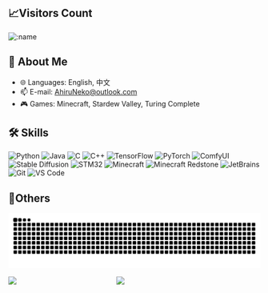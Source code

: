 ## 📈Visitors Count
![:name](https://count.getloli.com/get/@AhiruNeko)

## 👋 About Me
- 🌐 Languages: English, 中文
- 📫 E-mail: AhiruNeko@outlook.com
- 🎮 Games: Minecraft, Stardew Valley, Turing Complete

## 🛠️ Skills
![Python](https://img.shields.io/badge/Python-3776AB?style=flat-square&logo=python&logoColor=white)
![Java](https://img.shields.io/badge/Java-ED8B00?style=flat-square&logo=java&logoColor=white)
![C](https://img.shields.io/badge/C-00599C?style=flat-square&logo=c&logoColor=white)
![C++](https://img.shields.io/badge/C++-00599C?style=flat-square&logo=c%2B%2B&logoColor=white)
![TensorFlow](https://img.shields.io/badge/TensorFlow-FF6F00?style=flat-square&logo=tensorflow&logoColor=white)
![PyTorch](https://img.shields.io/badge/PyTorch-EE4C2C?style=flat-square&logo=pytorch&logoColor=white)
![ComfyUI](https://img.shields.io/badge/ComfyUI-4A90E2?style=flat-square&logo=visual-studio-code&logoColor=white)
![Stable Diffusion](https://img.shields.io/badge/Stable_Diffusion-7A57C2?style=flat-square&logo=stablediffusion&logoColor=white)
![STM32](https://img.shields.io/badge/STM32-009639?style=flat-square&logo=stmicroelectronics&logoColor=white)
![Minecraft](https://img.shields.io/badge/Minecraft-62B44A?style=flat-square&logo=minecraft&logoColor=white)
![Minecraft Redstone](https://img.shields.io/badge/Redstone-E34234?style=flat-square&logo=redstone&logoColor=white)
![JetBrains](https://img.shields.io/badge/JetBrains-000000?style=flat-square&logo=jetbrains&logoColor=white)
![Git](https://img.shields.io/badge/Git-F05032?style=flat-square&logo=git&logoColor=white)
![VS Code](https://img.shields.io/badge/VS_Code-007ACC?style=flat-square&logo=visual-studio-code&logoColor=white)



## 🎄Others

<picture>
  <source media="(prefers-color-scheme: dark)" srcset="https://raw.githubusercontent.com/AhiruNeko/AhiruNeko/output/github-contribution-grid-snake-dark.svg">
  <source media="(prefers-color-scheme: light)" srcset="https://raw.githubusercontent.com/AhiruNeko/AhiruNeko/output/github-contribution-grid-snake.svg">
  <img alt="github contribution grid snake animation" src="https://raw.githubusercontent.com/AhiruNeko/AhiruNeko/output/github-contribution-grid-snake.svg">
</picture>

<p align="left">
  <img src="https://github-readme-stats.vercel.app/api/top-langs/?username=AhiruNeko&layout=compact" width="42%" style="display:inline-block;" />
  <img src="https://github-readme-stats.vercel.app/api?username=AhiruNeko&count_private=true&show_icons=true" width="50%" style="display:inline-block;" />
</p>




